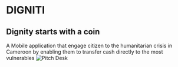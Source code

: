  # DIGNITI 
## Dignity starts with a coin 
A Mobile application that engage citizen to the humanitarian crisis in Cameroon by enabling them to transfer cash directly to the most vulnerables
![Pitch Desk](https://www.app.slidebean.com/p/jcFFpHtxJO/THE-DIGNITI-PROJECT)
